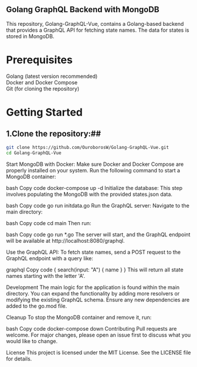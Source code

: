 ## Golang GraphQL Backend with MongoDB
This repository, Golang-GraphQL-Vue, contains a Golang-based backend that provides a GraphQL API for fetching state names. The data for states is stored in MongoDB.

# Prerequisites
Golang (latest version recommended)<br />
Docker and Docker Compose<br />
Git (for cloning the repository)<br />
# Getting Started
## 1.Clone the repository:##
```bash
git clone https://github.com/OuroborosW/Golang-GraphQL-Vue.git
cd Golang-GraphQL-Vue
```
Start MongoDB with Docker:
Make sure Docker and Docker Compose are properly installed on your system. Run the following command to start a MongoDB container:

bash
Copy code
docker-compose up -d
Initialize the database:
This step involves populating the MongoDB with the provided states.json data.

bash
Copy code
go run initdata.go
Run the GraphQL server:
Navigate to the main directory:

bash
Copy code
cd main
Then run:

bash
Copy code
go run *.go
The server will start, and the GraphQL endpoint will be available at http://localhost:8080/graphql.

Use the GraphQL API:
To fetch state names, send a POST request to the GraphQL endpoint with a query like:

graphql
Copy code
{
  search(input: "A") {
    name
  }
}
This will return all state names starting with the letter 'A'.

Development
The main logic for the application is found within the main directory. You can expand the functionality by adding more resolvers or modifying the existing GraphQL schema. Ensure any new dependencies are added to the go.mod file.

Cleanup
To stop the MongoDB container and remove it, run:

bash
Copy code
docker-compose down
Contributing
Pull requests are welcome. For major changes, please open an issue first to discuss what you would like to change.

License
This project is licensed under the MIT License. See the LICENSE file for details.

